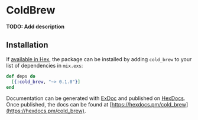 # ColdBrew

**TODO: Add description**

## Installation

If [available in Hex](https://hex.pm/docs/publish), the package can be installed
by adding `cold_brew` to your list of dependencies in `mix.exs`:

```elixir
def deps do
  [{:cold_brew, "~> 0.1.0"}]
end
```

Documentation can be generated with [ExDoc](https://github.com/elixir-lang/ex_doc)
and published on [HexDocs](https://hexdocs.pm). Once published, the docs can
be found at [https://hexdocs.pm/cold_brew](https://hexdocs.pm/cold_brew).

